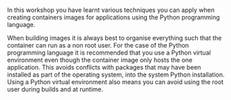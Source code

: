 In this workshop you have learnt various techniques you can apply when creating containers images for applications using the Python programming language.

When building images it is always best to organise everything such that the container can run as a non root user. For the case of the Python programming language it is recommended that you use a Python virtual environment even though the container image only hosts the one application. This avoids conflicts with packages that may have been installed as part of the operating system, into the system Python installation. Using a Python virtual environment also means you can avoid using the root user during builds and at runtime.